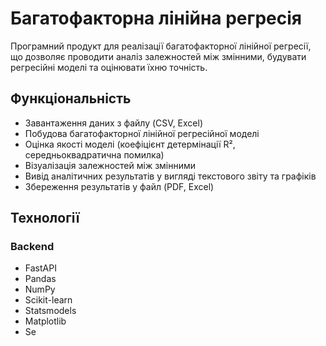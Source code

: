 # Багатофакторна лінійна регресія

Програмний продукт для реалізації багатофакторної лінійної регресії, що дозволяє проводити аналіз залежностей між змінними, будувати регресійні моделі та оцінювати їхню точність.

## Функціональність

- Завантаження даних з файлу (CSV, Excel)
- Побудова багатофакторної лінійної регресійної моделі
- Оцінка якості моделі (коефіцієнт детермінації R², середньоквадратична помилка)
- Візуалізація залежностей між змінними
- Вивід аналітичних результатів у вигляді текстового звіту та графіків
- Збереження результатів у файл (PDF, Excel)

## Технології

### Backend
- FastAPI
- Pandas
- NumPy
- Scikit-learn
- Statsmodels
- Matplotlib
- Se